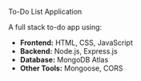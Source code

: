 To-Do List Application

A full stack to-do app using:
- **Frontend:** HTML, CSS, JavaScript
- **Backend:** Node.js, Express.js
- **Database:** MongoDB Atlas 
- **Other Tools:** Mongoose, CORS
